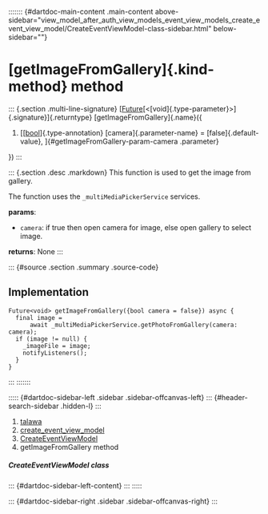 ::::::: {#dartdoc-main-content .main-content above-sidebar="view_model_after_auth_view_models_event_view_models_create_event_view_model/CreateEventViewModel-class-sidebar.html" below-sidebar=""}
<div>

# [getImageFromGallery]{.kind-method} method

</div>

::: {.section .multi-line-signature}
[[Future](https://api.flutter.dev/flutter/dart-core/Future-class.html)[\<[void]{.type-parameter}\>]{.signature}]{.returntype}
[getImageFromGallery]{.name}({

1.  [[[bool](https://api.flutter.dev/flutter/dart-core/bool-class.html)]{.type-annotation}
    [camera]{.parameter-name} = [false]{.default-value},
    ]{#getImageFromGallery-param-camera .parameter}

})
:::

::: {.section .desc .markdown}
This function is used to get the image from gallery.

The function uses the `_multiMediaPickerService` services.

**params**:

-   `camera`: if true then open camera for image, else open gallery to
    select image.

**returns**: None
:::

::: {#source .section .summary .source-code}
## Implementation

``` language-dart
Future<void> getImageFromGallery({bool camera = false}) async {
  final image =
      await _multiMediaPickerService.getPhotoFromGallery(camera: camera);
  if (image != null) {
    _imageFile = image;
    notifyListeners();
  }
}
```
:::
:::::::

::::: {#dartdoc-sidebar-left .sidebar .sidebar-offcanvas-left}
::: {#header-search-sidebar .hidden-l}
:::

1.  [talawa](../../index.html)
2.  [create_event_view_model](../../view_model_after_auth_view_models_event_view_models_create_event_view_model/)
3.  [CreateEventViewModel](../../view_model_after_auth_view_models_event_view_models_create_event_view_model/CreateEventViewModel-class.html)
4.  getImageFromGallery method

##### CreateEventViewModel class

::: {#dartdoc-sidebar-left-content}
:::
:::::

::: {#dartdoc-sidebar-right .sidebar .sidebar-offcanvas-right}
:::

